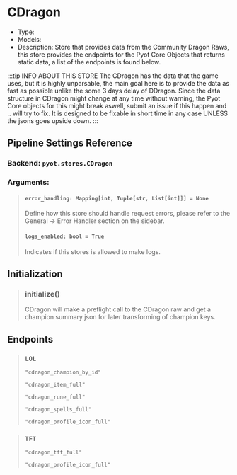 # CDragon

- Type: <Badge text="Pyot Source" vertical="middle" />
- Models: <Badge text="LOL" type="error" vertical="middle" /> <Badge text="TFT" type="error" vertical="middle" />
- Description: Store that provides data from the Community Dragon Raws, this store provides the endpoints for the Pyot Core Objects that returns static data, a list of the endpoints is found below.

:::tip INFO ABOUT THIS STORE
The CDragon has the data that the game uses, but it is highly unparsable, the main goal here is to provide the data as fast as possible unlike the some 3 days delay of DDragon. Since the data structure in CDragon might change at any time without warning, the Pyot Core objects for this might break aswell, submit an issue if this happen and .. will try to fix. It is designed to be fixable in short time in any case UNLESS the jsons goes upside down.
:::

## Pipeline Settings Reference
### Backend: `pyot.stores.CDragon`
### Arguments:
> #### `error_handling: Mapping[int, Tuple[str, List[int]]] = None`
> Define how this store should handle request errors, please refer to the General -> Error Handler section on the sidebar.
>
> #### `logs_enabled: bool = True`
> Indicates if this stores is allowed to make logs.

## Initialization

> ### initialize() <Badge text="function" type="error" vertical="middle"/> <Badge text="awaitable" type="error" vertical="middle"/>
> CDragon will make a preflight call to the CDragon raw and get a champion summary json for later transforming of champion keys.

## Endpoints

> ### `LOL` <Badge text="Model" type="warning" vertical="middle" />
>`"cdragon_champion_by_id"`
>
>`"cdragon_item_full"`
>
>`"cdragon_rune_full"`
>
>`"cdragon_spells_full"`
>
>`"cdragon_profile_icon_full"`

> ### `TFT` <Badge text="Model" type="warning" vertical="middle" />
>`"cdragon_tft_full"`
>
>`"cdragon_profile_icon_full"`